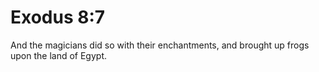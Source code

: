 # Exodus 8:7

And the magicians did so with their enchantments, and brought up frogs upon the land of Egypt.